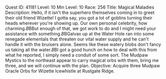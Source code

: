 Quest ID: 41181
Level: 10
Min Level: 10
Race: 256
Title: Magical Maladies
Description: Hello, if it isn't the superhero themselves coming in to greet their old friend Wizette! I gotta say, you got a lot of goblins turning their heads wherever you're showing up. Our own personal celebrity, how charming.$B$BBut enough of that, we got work to do and I might need your assistance with something.$B$BGalvax up at the Water Hole ran into some renegade elementals that threaten our vital water supply and he can't handle it with the bruisers alone. Seems like these watery blobs don't fancy us taking all the water.$B$BI got a good hunch on how to deal with this from what he reported, I simply need a conduit of some sort. The Mudpaw Mystics to the northeast appear to carry magical orbs with them, bring me three, and we will continue with the plan.
Objective: Acquire three Mudpaw Oracle Orbs for Wizette Icewhistle at Rustgate Ridge.
